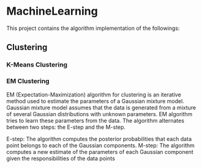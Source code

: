 # MachineLearning

This project contains the algorithm implementation of the followings:

## Clustering

### K-Means Clustering

### EM Clustering
EM (Expectation-Maximization) algorithm for clustering is an iterative method used to estimate the parameters of a Gaussian mixture model. Gaussian mixture model assumes that the data is generated from a mixture of several Gaussian distributions with unknown parameters. EM algorithm tries to learn these parameters from the data. The algorithm alternates between two steps: the E-step and the M-step.

E-step: The algorithm computes the posterior probabilities that each data point belongs to each of the Gaussian components.
M-step: The algorithm computes a new estimate of the parameters of each Gaussian component given the responsibilities of the data points
